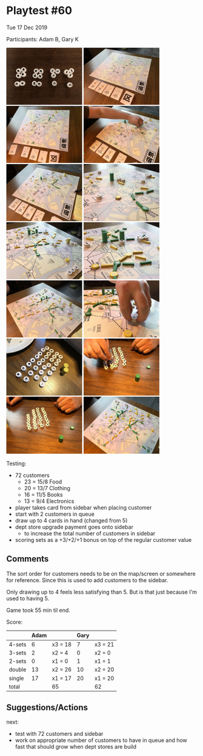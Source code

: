 # Playtest #60

Tue 17 Dec 2019

Participants: Adam B, Gary K

<img src="images/pt60/pt60-3371.jpg" height="150px"/> <img src="images/pt60/pt60-3372.jpg" height="150px"/> <img src="images/pt60/pt60-3373.jpg" height="150px"/> <img src="images/pt60/pt60-3374.jpg" height="150px"/> <img src="images/pt60/pt60-3375.jpg" height="150px"/> <img src="images/pt60/pt60-3376.jpg" height="150px"/> <img src="images/pt60/pt60-3377.jpg" height="150px"/> <img src="images/pt60/pt60-3378.jpg" height="150px"/> <img src="images/pt60/pt60-3379.jpg" height="150px"/> <img src="images/pt60/pt60-3380.jpg" height="150px"/> <img src="images/pt60/pt60-3381.jpg" height="150px"/> <img src="images/pt60/pt60-3382.jpg" height="150px"/> <img src="images/pt60/pt60-3383.jpg" height="150px"/> <img src="images/pt60/pt60-3384.jpg" height="150px"/> 

Testing:

* 72 customers
	* 23 = 15/8 Food
	* 20 = 13/7 Clothing
	* 16 = 11/5 Books
	* 13 = 9/4 Electronics
* player takes card from sidebar when placing customer
* start with 2 customers in queue
* draw up to 4 cards in hand (changed from 5)
* dept store upgrade payment goes onto sidebar
	* to increase the total number of customers in sidebar
* scoring sets as a +3/+2/+1 bonus on top of the regular customer value

## Comments

The sort order for customers needs to be on the map/screen or somewhere for reference. Since this is used to add customers to the sidebar.

Only drawing up to 4 feels less satisfying than 5. But is that just because I'm used to having 5.

Game took 55 min til end.

Score:

|        | Adam |         | Gary |         |
| ------ | ---- | ------- | ---- | ------- |
| 4-sets |   6  | x3 = 18 |   7  | x3 = 21 |
| 3-sets |   2  | x2 =  4 |   0  | x2 =  0 |
| 2-sets |   0  | x1 =  0 |   1  | x1 =  1 |
| double |  13  | x2 = 26 |  10  | x2 = 20 |
| single |  17  | x1 = 17 |  20  | x1 = 20 |
| total  |      |      65 |      |      62 |

## Suggestions/Actions

next:

* test with 72 customers and sidebar
* work on appropriate number of customers to have in queue and how fast that should grow when dept stores are build

